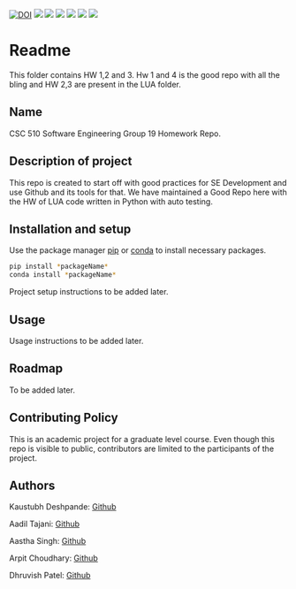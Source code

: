[![DOI](https://zenodo.org/badge/528490949.svg)](https://zenodo.org/badge/latestdoi/528490949)
![](https://img.shields.io/badge/build-passing-Python_informational?style=flat&logo=<LOGO_NAME>&logoColor=white&color=2bbc8a)
![](https://img.shields.io/badge/OS-Linux-Python_informational?style=flat&logo=<LOGO_NAME>&logoColor=white&color=2bbc8a)
![](https://img.shields.io/badge/Code-Python-informational?style=flat&logo=<LOGO_NAME>&logoColor=white&color=2bbc8a)
![](https://img.shields.io/badge/IDE-IntelliJ_IDEA-informational?style=flat&logo=<LOGO_NAME>&logoColor=white&color=2bbc8a)
![](https://img.shields.io/badge/Shell-Bash-informational?style=flat&logo=<LOGO_NAME>&logoColor=white&color=2bbc8a)
![](https://img.shields.io/badge/License-MIT-informational?style=flat&logo=<LOGO_NAME>&logoColor=white&color=2bbc8a)
# Readme

This folder contains HW 1,2 and 3. Hw 1 and 4 is the good repo with all the bling and HW 2,3 are present in the LUA folder.

## Name

CSC 510 Software Engineering Group 19 Homework Repo.

## Description of project

This repo is created to start off with good practices for SE Development and use Github and its tools for that. We have maintained a Good Repo here with the HW of LUA code written in Python with auto testing.

## Installation and setup

Use the package manager [pip](https://pip.pypa.io/en/stable/) or [conda](https://docs.conda.io/en/latest/)
to install necessary packages.

```bash
pip install *packageName*
conda install *packageName*
```

Project setup instructions to be added later.

## Usage

Usage instructions to be added later.

## Roadmap

To be added later.

## Contributing Policy

This is an academic project for a graduate level course. Even though this repo is visible to public, contributors are limited to the participants of the project.

## Authors

Kaustubh Deshpande: [Github](https://github.com/KaustubhKael)

Aadil Tajani: [Github](https://github.com/aadiltajani)

Aastha Singh: [Github](https://github.com/asingh0404)

Arpit Choudhary: [Github](https://github.com/ArpitCh21)

Dhruvish Patel: [Github](https://github.com/Dhruvish-Patel)
